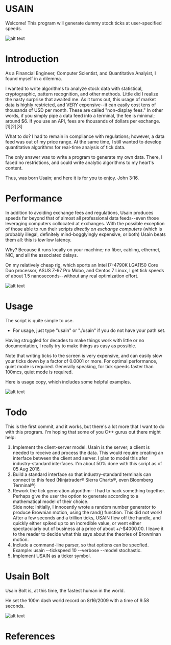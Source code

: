 # USAIN

Welcome! This program will generate dummy stock ticks at user-specified speeds.

![alt text](http://www.miklas.org/images/usain_verbose.png "usain tick generator image")


# Introduction

As a Financial Engineer, Computer Scientist, and Quantitative Analyist, I found myself in a dilemma.

I wanted to write algorithms to analyze stock data with statistical, cryptographic, pattern recognition, and other methods. Little did I realize the nasty surprise that awaited me. As it turns out, this usage of market data is highly restricted, and VERY expensive--it can easily cost tens of thousands of USD per month. These are called "non-display fees." In other words, if you simply pipe a data feed into a terminal, the fee is minimal; around $6. If you use an API, fees are thousands of dollars per exchange. [1][2][3]

What to do? I had to remain in compliance with regulations; however, a data feed was out of my price range. At the same time, I still wanted to develop quantitative algorithms for real-time analysis of tick data.

The only answer was to write a program to generate my own data. There, I faced no restrictions, and could write analytic algorithms to my heart's content.

Thus, was born Usain; and here it is for you to enjoy. John 3:16.

# Performance

In addition to avoiding exchange fees and regulations, Usain produces speeds far beyond that of almost all professional data feeds--even those leveraging computers collocated at exchanges. With the possible exception of those able to run their scripts *directly on exchange computers* (which is probably illegal, definitely mind-bogglyingly expensive, or both) Usain beats them all: this is *low* low latency.

Why? Because it runs locally on your machine; no fiber, cabling, ethernet, NIC, and all the associated delays.

On my relatively cheap rig, which sports an Intel I7-4790K LGA1150 Core Duo processor, ASUS Z-97 Pro Mobo, and Centos 7 Linux, I get tick speeds of about 1.5 nanoseconds--without any real optimization effort.

![alt text](http://www.miklas.org/images/usain_silent.png "usain tick generator image")

# Usage

The script is quite simple to use.
- For usage, just type "usain" or "./usain" if you do not have your path set.

Having struggled for decades to make things work with little or no documentation, I really try to make things as easy as possible.

Note that writing ticks to the screen is very expensive, and can easily slow your ticks down by a factor of 0.0001 or more. For optimal performance, quiet mode is required. Generally speaking, for tick speeds faster than 100mcs, quiet mode is required.

Here is usage copy, which includes some helpful examples.

![alt text](http://www.miklas.org/images/usain_usage.png "usain tick generator image")

# Todo

This is the first commit, and it works, but there's a lot more that I want to do with this program. I'm hoping that some of you C++ gurus out there might help:

1. Implement the client-server model. Usain is the server; a client is needed to receive and process the data. This would require creating an interface between the client and server. I plan to model this afer industry-standard interfaces. I'm about 50% done with this script as of 05 Aug 2016. 
2. Build a standard interface so that industry-standard terminals can connect to this feed (Ninjatrader&reg; Sierra Charts&reg;, even Bloomberg Terminal&reg;)
3. Rework the tick generation algorithm--I had to hack something together. Perhaps give the user the option to generate according to a mathematical model of their choice.<br>
Side note: Initially, I innocently wrote a random number generator to produce Brownian motion, using the rand() function. This did not work! After a few seconds and a trillion ticks, USAIN flew off the handle, and quickly either spiked up to an incredible value, or went either spectacularly out of business at a price of about +/-$4000.00. I leave it to the reader to decide what this says about the theories of Browninan motion.
4. Include a command-line parser, so that options can be specfied. Example: usain --tickspeed 10 --verbose --model stochastic. 
5. Implement USAIN as a ticker symbol.

# Usain Bolt

Usain Bolt is, at this time, the fastest human in the world.

He set the 100m dash world record on 8/16/2009 with a time of 9.58 seconds.

![alt text](http://www.miklas.org/images/usain_gold.jpg "usain tick generator image")

# References





  




